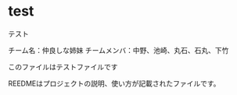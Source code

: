 # test
テスト

チーム名：仲良しな姉妹
チームメンバ：中野、池崎、丸石、石丸、下竹

このファイルはテストファイルです

REEDMEはプロジェクトの説明、使い方が記載されたファイルです。

